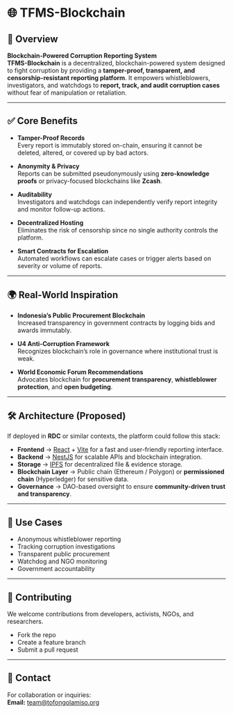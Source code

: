 # 🌐 TFMS-Blockchain
## 🚀 Overview 
**Blockchain-Powered Corruption Reporting System**   
**TFMS-Blockchain** is a decentralized, blockchain-powered system designed to fight corruption by providing a **tamper-proof, transparent, and censorship-resistant reporting platform**. It empowers whistleblowers, investigators, and watchdogs to **report, track, and audit corruption cases** without fear of manipulation or retaliation.  

---

## ✅ Core Benefits  

- **Tamper-Proof Records**  
  Every report is immutably stored on-chain, ensuring it cannot be deleted, altered, or covered up by bad actors.  

- **Anonymity & Privacy**  
  Reports can be submitted pseudonymously using **zero-knowledge proofs** or privacy-focused blockchains like **Zcash**.  

- **Auditability**  
  Investigators and watchdogs can independently verify report integrity and monitor follow-up actions.  

- **Decentralized Hosting**  
  Eliminates the risk of censorship since no single authority controls the platform.  

- **Smart Contracts for Escalation**  
  Automated workflows can escalate cases or trigger alerts based on severity or volume of reports.  

---

## 🌍 Real-World Inspiration  

- **Indonesia’s Public Procurement Blockchain**  
  Increased transparency in government contracts by logging bids and awards immutably.  

- **U4 Anti-Corruption Framework**  
  Recognizes blockchain’s role in governance where institutional trust is weak.  

- **World Economic Forum Recommendations**  
  Advocates blockchain for **procurement transparency**, **whistleblower protection**, and **open budgeting**.  

---

## 🛠️ Architecture (Proposed)  

If deployed in **RDC** or similar contexts, the platform could follow this stack:  

- **Frontend** → [React](https://react.dev/) + [Vite](https://vitejs.dev/) for a fast and user-friendly reporting interface.  
- **Backend** → [NestJS](https://nestjs.com/) for scalable APIs and blockchain integration.  
- **Storage** → [IPFS](https://ipfs.tech/) for decentralized file & evidence storage.  
- **Blockchain Layer** → Public chain (Ethereum / Polygon) or **permissioned chain** (Hyperledger) for sensitive data.  
- **Governance** → DAO-based oversight to ensure **community-driven trust and transparency**.  

---

## 📌 Use Cases  

- Anonymous whistleblower reporting  
- Tracking corruption investigations  
- Transparent public procurement  
- Watchdog and NGO monitoring  
- Government accountability  

---

## 🤝 Contributing  

We welcome contributions from developers, activists, NGOs, and researchers.  
- Fork the repo  
- Create a feature branch  
- Submit a pull request  

---

## 📧 Contact  

For collaboration or inquiries:  
**Email:** team@tofongolamiso.org  
